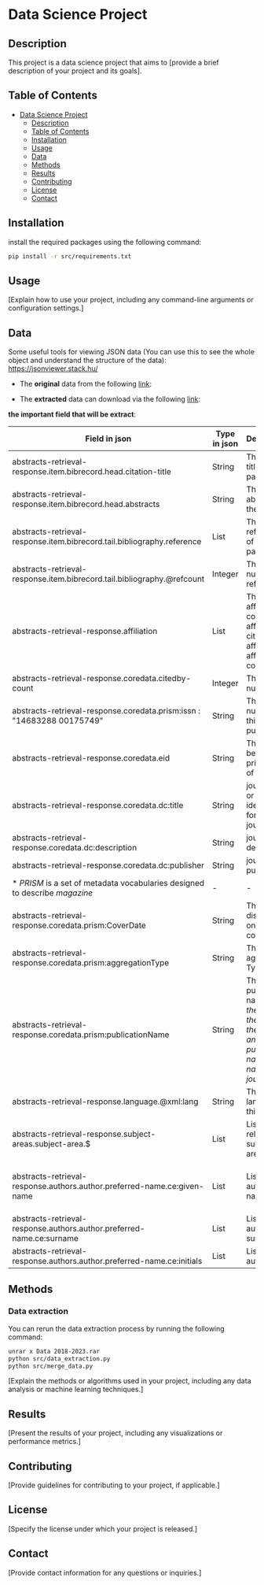 # Data Science Project

## Description

This project is a data science project that aims to [provide a brief description of your project and its goals].

## Table of Contents

- [Data Science Project](#data-science-project)
  - [Description](#description)
  - [Table of Contents](#table-of-contents)
  - [Installation](#installation)
  - [Usage](#usage)
  - [Data](#data)
  - [Methods](#methods)
  - [Results](#results)
  - [Contributing](#contributing)
  - [License](#license)
  - [Contact](#contact)

## Installation

install the required packages using the following command:

```bash
pip install -r src/requirements.txt
```

## Usage

[Explain how to use your project, including any command-line arguments or configuration settings.]

## Data

Some useful tools for viewing JSON data (You can use this to see the whole object and understand the structure of the data):
<https://jsonviewer.stack.hu/>

- The **original** data from the following [link](<https://drive.google.com/drive/folders/1Qndie0dRyqe6pHoJK-KiPqgGBic6wpDn>):

- The **extracted** data can download via the following [link](https://drive.google.com/file/d/1FgrptkisPslqzkTcDu2PJbZEJlFwyB--/view?usp=sharing):

**the important field that will be extract**:

| Field in json                                                               | Type  in json | Description                                                                                                            | Type after Extraction | Field after Extraction                              |
| --------------------------------------------------------------------------- | ------------- | ---------------------------------------------------------------------------------------------------------------------- | --------------------- | --------------------------------------------------- |
| abstracts-retrieval-response.item.bibrecord.head.citation-title             | String        | The citation title of the paper                                                                                        | String                | citation-title                                      |
| abstracts-retrieval-response.item.bibrecord.head.abstracts                  | String        | The abstract of the paper                                                                                              | String                | abstracts                                           |
| abstracts-retrieval-response.item.bibrecord.tail.bibliography.reference     | List          | The List references of the paper                                                                                       | String                | references                                          |
| abstracts-retrieval-response.item.bibrecord.tail.bibliography.@refcount     | Integer       | The number of references                                                                                               | Integer               | refcount                                            |
| abstracts-retrieval-response.affiliation                                    | List          | The List of afflication -contain  affiliation-city, <br>affilname, <br>affiliation-country                             | String                | affiliations                                        |
| abstracts-retrieval-response.coredata.citedby-count                         | Integer       | The number of                                                                                                          | Integer               | a.citedby-count                                     |
| abstracts-retrieval-response.coredata.prism:issn : "14683288 00175749"      | String        | The issn number of this publication                                                                                    | String                | issn                                                |
| abstracts-retrieval-response.coredata.eid                                   | String        | This should be the primary key of this                                                                                 | String                | eid                                                 |
| abstracts-retrieval-response.coredata.dc:title                              | String        | journal title or another identifier for the journal                                                                    | String                | journal-title                                       |
| abstracts-retrieval-response.coredata.dc:description                        | String        | journal description                                                                                                    | String                | description                                         |
| abstracts-retrieval-response.coredata.dc:publisher                          | String        | journal publisher                                                                                                      | String                | publisher                                           |
| * _PRISM_ is a set of metadata vocabularies designed to describe _magazine_ | -             | -                                                                                                                      | -                     | -                                                   |
| abstracts-retrieval-response.coredata.prism:CoverDate                       | String        | The date displayed on the cover                                                                                        | String                |                                                     |
| abstracts-retrieval-response.coredata.prism:aggregationType                 | String        | The aggregation Type                                                                                                   | String                | aggregation-type                                    |
| abstracts-retrieval-response.coredata.prism:publicationName                 | String        | The publication name <br>*the title is the title of the article, and the publication name is the name of the journal.* | String                | publication-name                                    |
| abstracts-retrieval-response.language.@xml:lang                             | String        | The language of this journal                                                                                           | String                | language                                            |
| abstracts-retrieval-response.subject-areas.subject-area.$                   | List          | List of related subject areas                                                                                          | String                | subject-area                                        |
| abstracts-retrieval-response.authors.author.preferred-name.ce:given-name    | List          | List of authors name                                                                                                   | String                | Will merge with surname and initial call "Fullname" |
| abstracts-retrieval-response.authors.author.preferred-name.ce:surname       | List          | List of authors surname                                                                                                | String                | -                                                   |
| abstracts-retrieval-response.authors.author.preferred-name.ce:initials      | List          | List of authors's                                                                                                      | String                | -                                                   |
## Methods

### Data extraction
You can rerun the data extraction process by running the following command:

```bash
unrar x Data 2018-2023.rar 
python src/data_extraction.py
python src/merge_data.py
```
[Explain the methods or algorithms used in your project, including any data analysis or machine learning techniques.]

## Results

[Present the results of your project, including any visualizations or performance metrics.]

## Contributing

[Provide guidelines for contributing to your project, if applicable.]

## License

[Specify the license under which your project is released.]

## Contact

[Provide contact information for any questions or inquiries.]
